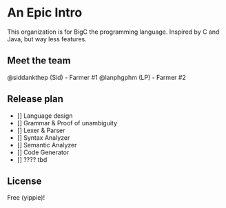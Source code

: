 # An Epic Intro 
This organization is for BigC the programming language. Inspired by C and Java, but way less features. 

## Meet the team 
@siddankthep (Sid) - Farmer #1 
@lanphgphm (LP) - Farmer #2 

## Release plan 
- [] Language design 
- [] Grammar & Proof of unambiguity 
- [] Lexer & Parser 
- [] Syntax Analyzer 
- [] Semantic Analyzer 
- [] Code Generator 
- [] ???? tbd

## License 
Free (yippie)!
